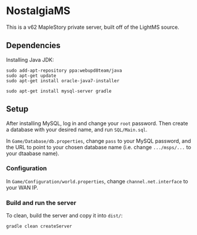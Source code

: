 # NostalgiaMS

This is a v62 MapleStory private server, built off of the LightMS source.

## Dependencies

Installing Java JDK:

```
sudo add-apt-repository ppa:webupd8team/java
sudo apt-get update
sudo apt-get install oracle-java7-installer
```

```
sudo apt-get install mysql-server gradle
```

## Setup

After installing MySQL, log in and change your `root` password. Then create a database with your desired name, and run `SQL/Main.sql`.

In `Game/Database/db.properties`, change `pass` to your MySQL password, and the URL to point to your chosen database name (i.e. change `.../msps/...` to your dtaabase name).

### Configuration

In `Game/Configuration/world.properties`, change `channel.net.interface` to your WAN IP.

### Build and run the server

To clean, build the server and copy it into `dist/`:

```
gradle clean createServer
```


